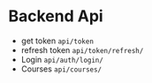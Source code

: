 # Backend Api


- get token
  `api/token`
- refresh token
  `api/token/refresh/`
- Login
  `api/auth/login/`
- Courses
  `api/courses/`

